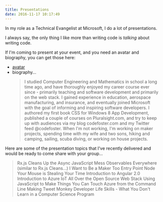 ```yaml
---
title: Presentations
date: 2016-11-17 10:17:49
---
```


In my role as a Technical Evangelist at Microsoft, I do a lot of presentations.

I always say, the only thing I like more than writing code is _talking_ about writing code.

If I&#39;m coming to present at your event, and you need an avatar and biography, you can get those here: 
- [avatar](/avatar.png)
- biography...
    > I studied Computer Engineering and Mathematics in school a long time ago, and have thoroughly enjoyed my career course ever since - primarily teaching and software development and primarily on the web stack. I gained experience in education, aerospace manufacturing, and insurance, and eventually joined Microsoft with the goal of informing and inspiring software developers. I authored my first book CSS for Windows 8 App Development, published a couple of courses on Pluralsight.com, and try to keep up with audiences via my blog codefoster.com and my Twitter feed @codefoster. When I&#39;m not working, I&#39;m working on maker projects, spending time with my wife and two sons, hiking and camping, sailing, scuba diving, or working on house projects.

Here are some of the presentation topics that I&#39;ve recently delivered and would be ready to come share with your group...

> Rx.js Cleans Up the Async JavaScript Mess
> Observables Everywhere (similar to Rx.js Cleans…)
> I Want to Be a Maker Too
> Entry Point Node
> Your Mouse is Stealing Your Time
> Introduction to Angular 2.0
> Introduction to Azure IoT
> All Over the Open Source Web Stack
> Using JavaScript to Make Things You Can Touch
> Azure from the Command Line
> Making Tweet Monkey
> Developer Life Skills - What You Don't Learn in a Computer Science Program